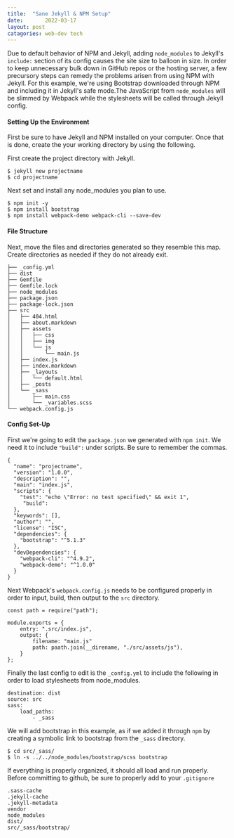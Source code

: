 ```yaml
---
title:	"Sane Jekyll & NPM Setup"
date:		2022-03-17
layout:	post
catagories: web-dev tech
---
```

Due to default behavior of NPM and Jekyll, adding <code>node_modules</code> to Jekyll's <code>include:</code> section of its config causes the site size to balloon in size. In order to keep unnecessary bulk down in GitHub repos or the hosting server, a few precursory steps can remedy the problems arisen from using NPM with Jekyll. For this example, we're using Bootstrap downloaded through NPM and including it in Jekyll's safe mode.The JavaScript from <code>node_modules</code> will be slimmed by Webpack while the stylesheets will be called through Jekyll config.

#### Setting Up the Environment
First be sure to have Jekyll and NPM installed on your computer. Once that is done, create the your working directory by using the following.

First create the project directory with Jekyll.
```
$ jekyll new projectname
$ cd projectname
```

Next set and install any node_modules you plan to use.
```
$ npm init -y
$ npm install bootstrap
$ npm install webpack-demo webpack-cli --save-dev
```


#### File Structure
Next, move the files and directories generated so they resemble this map. Create directories as needed if they do not already exit.

```
├── _config.yml
├── dist
├── Gemfile
├── Gemfile.lock
├── node_modules
├── package.json
├── package-lock.json
├── src
│   ├── 404.html
│   ├── about.markdown
│   ├── assets
│   │   ├── css
│   │   ├── img
│   │   └── js
│   │       └── main.js
│   ├── index.js
│   ├── index.markdown
│   ├── _layouts
│   │   └── default.html
│   ├── _posts
│   └── _sass
│       ├── main.css
│       └── _variables.scss
└── webpack.config.js
```
#### Config Set-Up

First we're going to edit the <code>package.json</code> we generated with <code>npm init</code>. We need it to include <code>"build":</code> under scripts. Be sure to remember the commas.

```
{
  "name": "projectname",
  "version": "1.0.0",
  "description": "",
  "main": "index.js",
  "scripts": {
    "test": "echo \"Error: no test specified\" && exit 1",
	 "build":
  },
  "keywords": [],
  "author": "",
  "license": "ISC",
  "dependencies": {
    "bootstrap": "^5.1.3"
  },
  "devDependencies": {
    "webpack-cli": "^4.9.2",
    "webpack-demo": "^1.0.0"
  }
}
```


Next Webpack's <code>webpack.config.js</code> needs to be configured properly in order to input, build, then output to the <code>src</code> directory. 

```
const path = require("path");

module.exports = {
	entry: ".src/index.js",
	output: {
		filename: "main.js"
		path: paath.join(__direname, "./src/assets/js"),
	}
};
```

Finally the last config to edit is the <code>_config.yml</code> to include the following in order to load stylesheets from node_modules.

```
destination: dist
source: src
sass:
	load_paths:
		- _sass
```
We will add bootstrap in this example, as if we added it through <code>npm</code> by creating a symbolic link to bootstrap from the <code>_sass</code> directory.

```
$ cd src/_sass/
$ ln -s ../../node_modules/bootstrap/scss bootstrap
```

If everything is properly organized, it should all load and run properly. Before committing to github, be sure to properly add to your <code>.gitignore</code>

```
.sass-cache
.jekyll-cache
.jekyll-metadata
vendor
node_modules
dist/
src/_sass/bootstrap/
```

